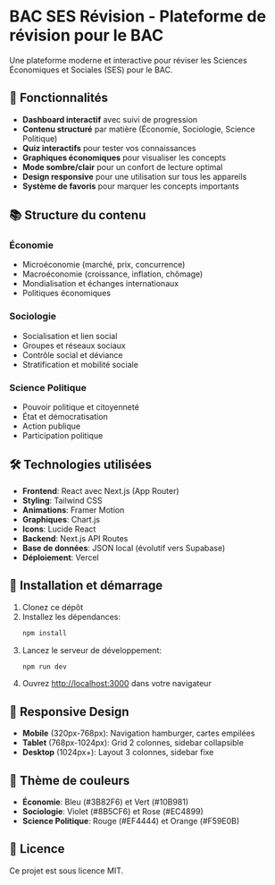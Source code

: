 # BAC SES Révision - Plateforme de révision pour le BAC

Une plateforme moderne et interactive pour réviser les Sciences Économiques et Sociales (SES) pour le BAC.

## 🚀 Fonctionnalités

- **Dashboard interactif** avec suivi de progression
- **Contenu structuré** par matière (Économie, Sociologie, Science Politique)
- **Quiz interactifs** pour tester vos connaissances
- **Graphiques économiques** pour visualiser les concepts
- **Mode sombre/clair** pour un confort de lecture optimal
- **Design responsive** pour une utilisation sur tous les appareils
- **Système de favoris** pour marquer les concepts importants

## 📚 Structure du contenu

### Économie
- Microéconomie (marché, prix, concurrence)
- Macroéconomie (croissance, inflation, chômage)
- Mondialisation et échanges internationaux
- Politiques économiques

### Sociologie
- Socialisation et lien social
- Groupes et réseaux sociaux
- Contrôle social et déviance
- Stratification et mobilité sociale

### Science Politique
- Pouvoir politique et citoyenneté
- État et démocratisation
- Action publique
- Participation politique

## 🛠️ Technologies utilisées

- **Frontend**: React avec Next.js (App Router)
- **Styling**: Tailwind CSS
- **Animations**: Framer Motion
- **Graphiques**: Chart.js
- **Icons**: Lucide React
- **Backend**: Next.js API Routes
- **Base de données**: JSON local (évolutif vers Supabase)
- **Déploiement**: Vercel

## 🚀 Installation et démarrage

1. Clonez ce dépôt
2. Installez les dépendances:
   ```bash
   npm install
   ```
3. Lancez le serveur de développement:
   ```bash
   npm run dev
   ```
4. Ouvrez [http://localhost:3000](http://localhost:3000) dans votre navigateur

## 📱 Responsive Design

- **Mobile** (320px-768px): Navigation hamburger, cartes empilées
- **Tablet** (768px-1024px): Grid 2 colonnes, sidebar collapsible
- **Desktop** (1024px+): Layout 3 colonnes, sidebar fixe

## 🎨 Thème de couleurs

- **Économie**: Bleu (#3B82F6) et Vert (#10B981)
- **Sociologie**: Violet (#8B5CF6) et Rose (#EC4899)
- **Science Politique**: Rouge (#EF4444) et Orange (#F59E0B)

## 📝 Licence

Ce projet est sous licence MIT.
